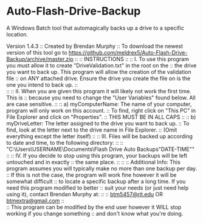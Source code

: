 # Auto-Flash-Drive-Backup
A Windows Batch tool that automagically backs up a drive to a specific location.

Version 1.4.3
:: Created by Brendan Murphy 
:: To download the newest version of this tool go to https://github.com/meldrex5/Auto-Flash-Drive-Backup/archive/master.zip
::
:: INSTRUCTIONS
::
:: I. To use this program you must allow it to create "DriveValidation.txt" in the root on the
::	the drive you want to back up.  This program will allow the creation of the validation file
::	on ANY attached drive. Ensure the drive you create the file on is the one you intend to back up.
::	
::
:: II. When you are given this program it will likely not work the first time. This is
::	because you need to change the "User Variables" found below. All are case sensitive.
::
::		a) myComputerName: The name of your computer, program will only work on this account.
::			To find, right click on "This PC" in File Explorer and click on "Properties".
::				THIS MUST BE IN ALL CAPS 
::
::		b) myDriveLetter: The letter assigned to the drive you want to back up.
::			To find, look at the letter next to the drive name in File Explorer.
::			(Omit everything except the letter itself)
::
:: III. Files will be backed up according to date and time, to the following directory:
::
::		"C:\Users\USERNAME\Documents\Flash Drive Auto Backups\"DATE-TIME""
::
:: IV. If you decide to stop using this program, your backups will be left untouched and in exactly 
::	the same place.
::
::
:: Additional Info: This program assumes you will typically make no more than one backup per day.
::	If this is not the case, the program will work fine however it will be somewhat difficult
::	to locate a specific backup after a long time. If you need this program modified to better
::	suit your needs (or just need help using it), contact Brendan Murphy at:
::
::		btm5457@rit.edu OR btmextra@gmail.com 
::	
::	This program can be modified by the end user however it WILL stop working if you change something
:: 	and don't know what you're doing.  